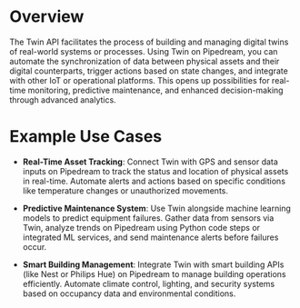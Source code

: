 # Overview

The Twin API facilitates the process of building and managing digital twins of real-world systems or processes. Using Twin on Pipedream, you can automate the synchronization of data between physical assets and their digital counterparts, trigger actions based on state changes, and integrate with other IoT or operational platforms. This opens up possibilities for real-time monitoring, predictive maintenance, and enhanced decision-making through advanced analytics.

# Example Use Cases

- **Real-Time Asset Tracking**: Connect Twin with GPS and sensor data inputs on Pipedream to track the status and location of physical assets in real-time. Automate alerts and actions based on specific conditions like temperature changes or unauthorized movements.

- **Predictive Maintenance System**: Use Twin alongside machine learning models to predict equipment failures. Gather data from sensors via Twin, analyze trends on Pipedream using Python code steps or integrated ML services, and send maintenance alerts before failures occur.

- **Smart Building Management**: Integrate Twin with smart building APIs (like Nest or Philips Hue) on Pipedream to manage building operations efficiently. Automate climate control, lighting, and security systems based on occupancy data and environmental conditions.
